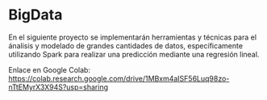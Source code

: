 # BigData

En el siguiente proyecto se implementarán herramientas y técnicas para el ánalisis y modelado de grandes cantidades de datos, específicamente utilizando Spark para realizar una predicción mediante una regresión lineal.

Enlace en Google Colab: https://colab.research.google.com/drive/1MBxm4aISF56Luq98zo-nTtEMyrX3X94S?usp=sharing